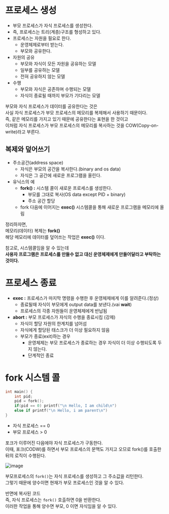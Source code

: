 # 프로세스 생성 
* 부모 프로세스가 자식 프로세스를 생성한다.     
* 즉, 프로세스는 트리(계층)구조를 형성하고 있다.  
* 프로세스는 자원을 필요로 한다.  
    * 운영체제로부터 받는다.   
    * 부모와 공유한다.  
* 자원의 공유
    * 부모와 자식이 모든 자원을 공유하는 모델 
    * 일부를 공유하는 모델
    * 전혀 공유하지 않는 모델 
* 수행
    * 부모와 자식은 공존하며 수행되는 모델     
    * 자식이 종료될 때까지 부모가 기다리는 모델     
        
부모와 자식 프로세스가 데이터를 공유한다는 것은          
사실 자식 프로세스가 부모 프로세스의 메모리를 복제해서 사용하기 때문이다.            
즉, 같은 메모리를 가지고 있기 때문에 공유한다는 표현을 한 것이고       
이처럼 자식 프로세스가 부모 프로세스의 메모리를 복사하는 것을 COW(Copy-on-write)라고 부른다.     
   
## 복제와 덮어쓰기  

* 주소공간(address space)   
    * 자식은 부모의 공간을 복사한다.(binary and os data)        
    * 자식은 그 공간에 새로운 프로그램을 올린다.      
* 유닉스의 예  
    * **fork() :** 시스템 콜이 새로운 프로세스를 생성한다.  
        * 부모를 그대로 복사(OS data except PID + binary)  
        * 주소 공간 할당 
    * fork 다음에 이어지는 **exec()** 시스템콜을 통해 새로운 프로그램을 메모리에 올림  
 
정리하자면,     
메모리(데이터) 복제는 **fork()**    
해당 메모리에 데이터를 덮어쓰는 작업은 **exec()** 이다.      
  
참고로, 시스템콜임을 알 수 있는데       
**사용자 프로그램은 프로세스를 만들수 없고 대신 운영체제에게 만들어달라고 부탁하는 것이다.**      

# 프로세스 종료  
* **exec :** 프로세스가 마지막 명령을 수행한 후 운영체제에게 이를 알려준다.(정상)      
    * 종료될때 자식이 부모에게 output data를 보낸다.(vai **wait**)     
    * 프로세스의 각종 자원들이 운영체제에게 반납됨   
* **abort :** 부모 프로세스가 자식의 수행을 종료시킴 (강제)   
    * 자식이 할당 자원의 한계치를 넘어섬   
    * 자식에게 할당된 태스크가 더 이상 필요하지 않음   
    * 부모가 종료(exit)하는 경우    
        * 운영체제는 부모 프로세스가 종료하는 경우 자식이 더 이상 수행되도록 두지 않는다.   
        * 단계적인 종료 

# fork 시스템 콜 

```c
int main() {
    int pid;
    pid = fork();
    if(pid == 0) printf("\n Hello, I am child\n")
    else if printf("\n Hello, i am parent\n")  
}
```
* 자식 프로세스 == 0  
* 부모 프로세스 > 0    

포크가 이루어진 다음에야 자식 프로세스가 구동한다.        
이때, 포크(CODW)를 하면서 부모 프로세스의 문맥도 가지고 오므로 fork()를 호출한 뒤의 로직이 수행된다.        
   
![image](https://user-images.githubusercontent.com/50267433/140746070-53dc5de3-9d39-40bd-8450-3566e804c378.png)
         
부모프로세스의 `fork()`는 자식 프로세스를 생성하고 그 주소값을 리턴한다.     
그렇기 때문에 양수이면 현재가 부모 프로세스인 것을 알 수 있다.   
          
반면에 복사된 코드       
즉, 자식 프로세스는 `fork()` 호출하면 0을 반환한다.               
이러한 작업을 통해 양수면 부모, 0 이면 자식임을 알 수 있다.     




